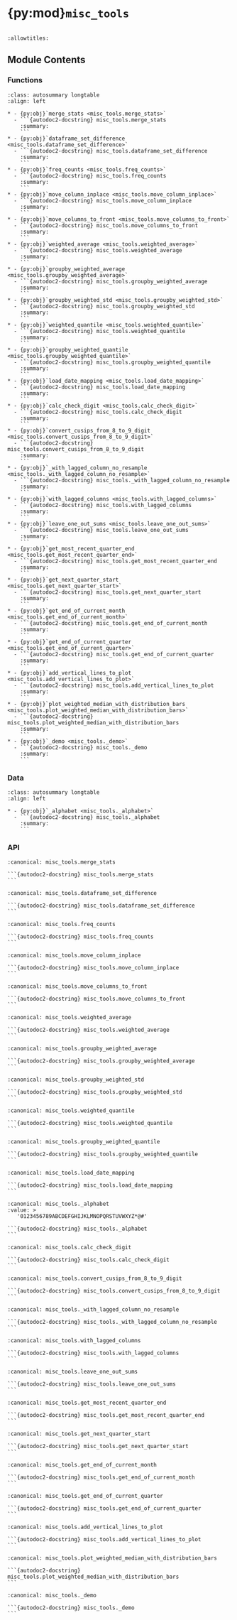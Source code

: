 # {py:mod}`misc_tools`

```{py:module} misc_tools
```

```{autodoc2-docstring} misc_tools
:allowtitles:
```

## Module Contents

### Functions

````{list-table}
:class: autosummary longtable
:align: left

* - {py:obj}`merge_stats <misc_tools.merge_stats>`
  - ```{autodoc2-docstring} misc_tools.merge_stats
    :summary:
    ```
* - {py:obj}`dataframe_set_difference <misc_tools.dataframe_set_difference>`
  - ```{autodoc2-docstring} misc_tools.dataframe_set_difference
    :summary:
    ```
* - {py:obj}`freq_counts <misc_tools.freq_counts>`
  - ```{autodoc2-docstring} misc_tools.freq_counts
    :summary:
    ```
* - {py:obj}`move_column_inplace <misc_tools.move_column_inplace>`
  - ```{autodoc2-docstring} misc_tools.move_column_inplace
    :summary:
    ```
* - {py:obj}`move_columns_to_front <misc_tools.move_columns_to_front>`
  - ```{autodoc2-docstring} misc_tools.move_columns_to_front
    :summary:
    ```
* - {py:obj}`weighted_average <misc_tools.weighted_average>`
  - ```{autodoc2-docstring} misc_tools.weighted_average
    :summary:
    ```
* - {py:obj}`groupby_weighted_average <misc_tools.groupby_weighted_average>`
  - ```{autodoc2-docstring} misc_tools.groupby_weighted_average
    :summary:
    ```
* - {py:obj}`groupby_weighted_std <misc_tools.groupby_weighted_std>`
  - ```{autodoc2-docstring} misc_tools.groupby_weighted_std
    :summary:
    ```
* - {py:obj}`weighted_quantile <misc_tools.weighted_quantile>`
  - ```{autodoc2-docstring} misc_tools.weighted_quantile
    :summary:
    ```
* - {py:obj}`groupby_weighted_quantile <misc_tools.groupby_weighted_quantile>`
  - ```{autodoc2-docstring} misc_tools.groupby_weighted_quantile
    :summary:
    ```
* - {py:obj}`load_date_mapping <misc_tools.load_date_mapping>`
  - ```{autodoc2-docstring} misc_tools.load_date_mapping
    :summary:
    ```
* - {py:obj}`calc_check_digit <misc_tools.calc_check_digit>`
  - ```{autodoc2-docstring} misc_tools.calc_check_digit
    :summary:
    ```
* - {py:obj}`convert_cusips_from_8_to_9_digit <misc_tools.convert_cusips_from_8_to_9_digit>`
  - ```{autodoc2-docstring} misc_tools.convert_cusips_from_8_to_9_digit
    :summary:
    ```
* - {py:obj}`_with_lagged_column_no_resample <misc_tools._with_lagged_column_no_resample>`
  - ```{autodoc2-docstring} misc_tools._with_lagged_column_no_resample
    :summary:
    ```
* - {py:obj}`with_lagged_columns <misc_tools.with_lagged_columns>`
  - ```{autodoc2-docstring} misc_tools.with_lagged_columns
    :summary:
    ```
* - {py:obj}`leave_one_out_sums <misc_tools.leave_one_out_sums>`
  - ```{autodoc2-docstring} misc_tools.leave_one_out_sums
    :summary:
    ```
* - {py:obj}`get_most_recent_quarter_end <misc_tools.get_most_recent_quarter_end>`
  - ```{autodoc2-docstring} misc_tools.get_most_recent_quarter_end
    :summary:
    ```
* - {py:obj}`get_next_quarter_start <misc_tools.get_next_quarter_start>`
  - ```{autodoc2-docstring} misc_tools.get_next_quarter_start
    :summary:
    ```
* - {py:obj}`get_end_of_current_month <misc_tools.get_end_of_current_month>`
  - ```{autodoc2-docstring} misc_tools.get_end_of_current_month
    :summary:
    ```
* - {py:obj}`get_end_of_current_quarter <misc_tools.get_end_of_current_quarter>`
  - ```{autodoc2-docstring} misc_tools.get_end_of_current_quarter
    :summary:
    ```
* - {py:obj}`add_vertical_lines_to_plot <misc_tools.add_vertical_lines_to_plot>`
  - ```{autodoc2-docstring} misc_tools.add_vertical_lines_to_plot
    :summary:
    ```
* - {py:obj}`plot_weighted_median_with_distribution_bars <misc_tools.plot_weighted_median_with_distribution_bars>`
  - ```{autodoc2-docstring} misc_tools.plot_weighted_median_with_distribution_bars
    :summary:
    ```
* - {py:obj}`_demo <misc_tools._demo>`
  - ```{autodoc2-docstring} misc_tools._demo
    :summary:
    ```
````

### Data

````{list-table}
:class: autosummary longtable
:align: left

* - {py:obj}`_alphabet <misc_tools._alphabet>`
  - ```{autodoc2-docstring} misc_tools._alphabet
    :summary:
    ```
````

### API

````{py:function} merge_stats(df_left, df_right, on=[])
:canonical: misc_tools.merge_stats

```{autodoc2-docstring} misc_tools.merge_stats
```
````

````{py:function} dataframe_set_difference(dff, df, library='pandas', show='rows_and_numbers')
:canonical: misc_tools.dataframe_set_difference

```{autodoc2-docstring} misc_tools.dataframe_set_difference
```
````

````{py:function} freq_counts(df, col=None, with_count=True, with_cum_freq=True)
:canonical: misc_tools.freq_counts

```{autodoc2-docstring} misc_tools.freq_counts
```
````

````{py:function} move_column_inplace(df, col, pos=0)
:canonical: misc_tools.move_column_inplace

```{autodoc2-docstring} misc_tools.move_column_inplace
```
````

````{py:function} move_columns_to_front(df, cols=[])
:canonical: misc_tools.move_columns_to_front

```{autodoc2-docstring} misc_tools.move_columns_to_front
```
````

````{py:function} weighted_average(data_col=None, weight_col=None, data=None)
:canonical: misc_tools.weighted_average

```{autodoc2-docstring} misc_tools.weighted_average
```
````

````{py:function} groupby_weighted_average(data_col=None, weight_col=None, by_col=None, data=None, transform=False, new_column_name='')
:canonical: misc_tools.groupby_weighted_average

```{autodoc2-docstring} misc_tools.groupby_weighted_average
```
````

````{py:function} groupby_weighted_std(data_col=None, weight_col=None, by_col=None, data=None, ddof=1)
:canonical: misc_tools.groupby_weighted_std

```{autodoc2-docstring} misc_tools.groupby_weighted_std
```
````

````{py:function} weighted_quantile(values, quantiles, sample_weight=None, values_sorted=False, old_style=False)
:canonical: misc_tools.weighted_quantile

```{autodoc2-docstring} misc_tools.weighted_quantile
```
````

````{py:function} groupby_weighted_quantile(data_col=None, weight_col=None, by_col=None, data=None, transform=False, new_column_name='')
:canonical: misc_tools.groupby_weighted_quantile

```{autodoc2-docstring} misc_tools.groupby_weighted_quantile
```
````

````{py:function} load_date_mapping(data_dir=None, add_remaining_days_in_year=True, add_estimated_historical_days=True, historical_start='2016-01-01', add_estimated_future_dates=True, future_end='2092-01-01')
:canonical: misc_tools.load_date_mapping

```{autodoc2-docstring} misc_tools.load_date_mapping
```
````

````{py:data} _alphabet
:canonical: misc_tools._alphabet
:value: >
   '0123456789ABCDEFGHIJKLMNOPQRSTUVWXYZ*@#'

```{autodoc2-docstring} misc_tools._alphabet
```

````

````{py:function} calc_check_digit(number)
:canonical: misc_tools.calc_check_digit

```{autodoc2-docstring} misc_tools.calc_check_digit
```
````

````{py:function} convert_cusips_from_8_to_9_digit(cusip_8dig_series)
:canonical: misc_tools.convert_cusips_from_8_to_9_digit

```{autodoc2-docstring} misc_tools.convert_cusips_from_8_to_9_digit
```
````

````{py:function} _with_lagged_column_no_resample(df=None, columns_to_lag=None, id_columns=None, lags=1, date_col='date', prefix='L')
:canonical: misc_tools._with_lagged_column_no_resample

```{autodoc2-docstring} misc_tools._with_lagged_column_no_resample
```
````

````{py:function} with_lagged_columns(df=None, column_to_lag=None, id_column=None, lags=1, date_col='date', prefix='L', freq=None, resample=True)
:canonical: misc_tools.with_lagged_columns

```{autodoc2-docstring} misc_tools.with_lagged_columns
```
````

````{py:function} leave_one_out_sums(df, groupby=[], summed_col='')
:canonical: misc_tools.leave_one_out_sums

```{autodoc2-docstring} misc_tools.leave_one_out_sums
```
````

````{py:function} get_most_recent_quarter_end(d)
:canonical: misc_tools.get_most_recent_quarter_end

```{autodoc2-docstring} misc_tools.get_most_recent_quarter_end
```
````

````{py:function} get_next_quarter_start(d)
:canonical: misc_tools.get_next_quarter_start

```{autodoc2-docstring} misc_tools.get_next_quarter_start
```
````

````{py:function} get_end_of_current_month(d)
:canonical: misc_tools.get_end_of_current_month

```{autodoc2-docstring} misc_tools.get_end_of_current_month
```
````

````{py:function} get_end_of_current_quarter(d)
:canonical: misc_tools.get_end_of_current_quarter

```{autodoc2-docstring} misc_tools.get_end_of_current_quarter
```
````

````{py:function} add_vertical_lines_to_plot(start_date, end_date, ax=None, freq='Q', adjust_ticks=True, alpha=0.1, extend_to_nearest_quarter=True)
:canonical: misc_tools.add_vertical_lines_to_plot

```{autodoc2-docstring} misc_tools.add_vertical_lines_to_plot
```
````

````{py:function} plot_weighted_median_with_distribution_bars(data=None, variable_name=None, date_col='date', weight_col=None, percentile_bars=True, percentiles=[0.25, 0.75], rolling_window=1, rolling=False, rolling_min_periods=None, rescale_factor=1, ax=None, add_quarter_lines=True, ylabel=None, xlabel=None, label=None)
:canonical: misc_tools.plot_weighted_median_with_distribution_bars

```{autodoc2-docstring} misc_tools.plot_weighted_median_with_distribution_bars
```
````

````{py:function} _demo()
:canonical: misc_tools._demo

```{autodoc2-docstring} misc_tools._demo
```
````

